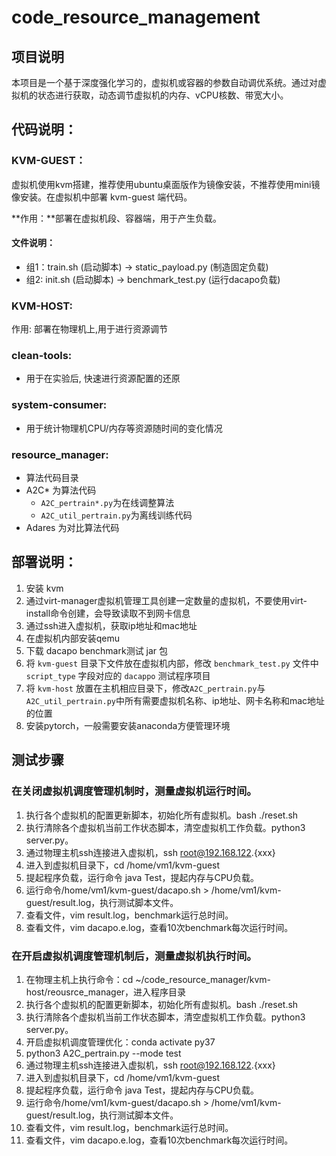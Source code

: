 # code_resource_management

## 项目说明

本项目是一个基于深度强化学习的，虚拟机或容器的参数自动调优系统。通过对虚拟机的状态进行获取，动态调节虚拟机的内存、vCPU核数、带宽大小。

## 代码说明：

### KVM-GUEST：

虚拟机使用kvm搭建，推荐使用ubuntu桌面版作为镜像安装，不推荐使用mini镜像安装。在虚拟机中部署 kvm-guest 端代码。

**作用：**部署在虚拟机段、容器端，用于产生负载。

#### 文件说明：


- 组1：train.sh (启动脚本) -> static_payload.py (制造固定负载)
- 组2: init.sh (启动脚本) -> benchmark_test.py (运行dacapo负载)

### KVM-HOST:

作用: 部署在物理机上,用于进行资源调节

### clean-tools:

- 用于在实验后, 快速进行资源配置的还原

### system-consumer:

- 用于统计物理机CPU/内存等资源随时间的变化情况

### resource_manager:

- 算法代码目录
- A2C* 为算法代码
  - `A2C_pertrain*.py`为在线调整算法
  - `A2C_util_pertrain.py`为离线训练代码
- Adares 为对比算法代码

## 部署说明：

1. 安装 kvm
2. 通过virt-manager虚拟机管理工具创建一定数量的虚拟机，不要使用virt-install命令创建，会导致读取不到网卡信息
3. 通过ssh进入虚拟机，获取ip地址和mac地址
4. 在虚拟机内部安装qemu
5. 下载 dacapo benchmark测试 jar 包
6. 将 `kvm-guest` 目录下文件放在虚拟机内部，修改 `benchmark_test.py` 文件中 `script_type` 字段对应的 `dacappo` 测试程序项目
7. 将 `kvm-host` 放置在主机相应目录下，修改`A2C_pertrain.py`与`A2C_util_pertrain.py`中所有需要虚拟机名称、ip地址、网卡名称和mac地址的位置
8. 安装pytorch，一般需要安装anaconda方便管理环境


## 测试步骤

### 在关闭虚拟机调度管理机制时，测量虚拟机运行时间。

1. 执行各个虚拟机的配置更新脚本，初始化所有虚拟机。bash ./reset.sh
2. 执行清除各个虚拟机当前工作状态脚本，清空虚拟机工作负载。python3 server.py。
3. 通过物理主机ssh连接进入虚拟机，ssh root@192.168.122.{xxx}
4. 进入到虚拟机目录下，cd /home/vm1/kvm-guest
5. 提起程序负载，运行命令 java Test，提起内存与CPU负载。
6. 运行命令/home/vm1/kvm-guest/dacapo.sh > /home/vm1/kvm-guest/result.log，执行测试脚本文件。
7. 查看文件，vim result.log，benchmark运行总时间。
8. 查看文件，vim dacapo.e.log，查看10次benchmark每次运行时间。


### 在开启虚拟机调度管理机制后，测量虚拟机执行时间。

1. 在物理主机上执行命令：cd ~/code_resource_manager/kvm-host/reousrce_manager，进入程序目录
2. 执行各个虚拟机的配置更新脚本，初始化所有虚拟机。bash ./reset.sh
3. 执行清除各个虚拟机当前工作状态脚本，清空虚拟机工作负载。python3 server.py。
4. 开启虚拟机调度管理优化：conda activate py37
5. python3 A2C_pertrain.py --mode test
6. 通过物理主机ssh连接进入虚拟机，ssh root@192.168.122.{xxx}
7. 进入到虚拟机目录下，cd /home/vm1/kvm-guest
8. 提起程序负载，运行命令 java Test，提起内存与CPU负载。
9. 运行命令/home/vm1/kvm-guest/dacapo.sh > /home/vm1/kvm-guest/result.log，执行测试脚本文件。
10. 查看文件，vim result.log，benchmark运行总时间。
11. 查看文件，vim dacapo.e.log，查看10次benchmark每次运行时间。
